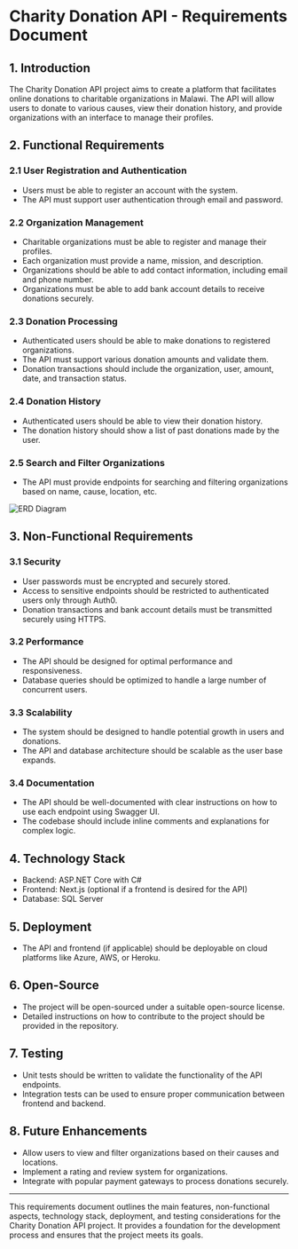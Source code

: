 # Charity Donation API - Requirements Document

## 1. Introduction

The Charity Donation API project aims to create a platform that facilitates online donations to charitable organizations in Malawi. The API will allow users to donate to various causes, view their donation history, and provide organizations with an interface to manage their profiles.

## 2. Functional Requirements

### 2.1 User Registration and Authentication

- Users must be able to register an account with the system.
- The API must support user authentication through email and password.

### 2.2 Organization Management

- Charitable organizations must be able to register and manage their profiles.
- Each organization must provide a name, mission, and description.
- Organizations should be able to add contact information, including email and phone number.
- Organizations must be able to add bank account details to receive donations securely.

### 2.3 Donation Processing

- Authenticated users should be able to make donations to registered organizations.
- The API must support various donation amounts and validate them.
- Donation transactions should include the organization, user, amount, date, and transaction status.

### 2.4 Donation History

- Authenticated users should be able to view their donation history.
- The donation history should show a list of past donations made by the user.

### 2.5 Search and Filter Organizations

- The API must provide endpoints for searching and filtering organizations based on name, cause, location, etc.

![ERD Diagram](./Project%20UML%20Diagrams/DatabaseERD.png)

## 3. Non-Functional Requirements

### 3.1 Security

- User passwords must be encrypted and securely stored.
- Access to sensitive endpoints should be restricted to authenticated users only through Auth0.
- Donation transactions and bank account details must be transmitted securely using HTTPS.

### 3.2 Performance

- The API should be designed for optimal performance and responsiveness.
- Database queries should be optimized to handle a large number of concurrent users.

### 3.3 Scalability

- The system should be designed to handle potential growth in users and donations.
- The API and database architecture should be scalable as the user base expands.

### 3.4 Documentation

- The API should be well-documented with clear instructions on how to use each endpoint using Swagger UI.
- The codebase should include inline comments and explanations for complex logic.

## 4. Technology Stack

- Backend: ASP.NET Core with C#
- Frontend: Next.js (optional if a frontend is desired for the API)
- Database: SQL Server

## 5. Deployment

- The API and frontend (if applicable) should be deployable on cloud platforms like Azure, AWS, or Heroku.

## 6. Open-Source

- The project will be open-sourced under a suitable open-source license.
- Detailed instructions on how to contribute to the project should be provided in the repository.

## 7. Testing

- Unit tests should be written to validate the functionality of the API endpoints.
- Integration tests can be used to ensure proper communication between frontend and backend.

## 8. Future Enhancements

- Allow users to view and filter organizations based on their causes and locations.
- Implement a rating and review system for organizations.
- Integrate with popular payment gateways to process donations securely.

---

This requirements document outlines the main features, non-functional aspects, technology stack, deployment, and testing considerations for the Charity Donation API project. It provides a foundation for the development process and ensures that the project meets its goals.
